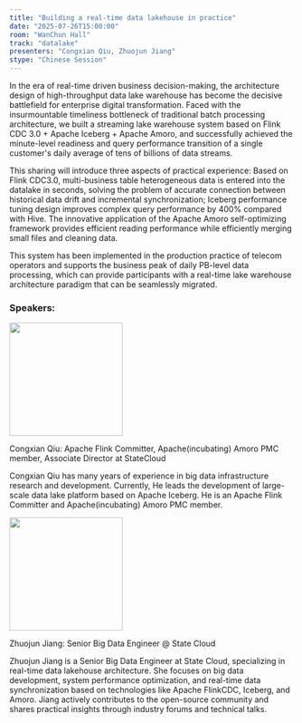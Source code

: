```yaml
---
title: "Building a real-time data lakehouse in practice"
date: "2025-07-26T15:00:00"
room: "WanChun Hall"
track: "datalake"
presenters: "Congxian Qiu, Zhuojun Jiang"
stype: "Chinese Session"
---
```


In the era of real-time driven business decision-making, the architecture design of high-throughput data lake warehouse has become the decisive battlefield for enterprise digital transformation. Faced with the insurmountable timeliness bottleneck of traditional batch processing architecture, we built a streaming lake warehouse system based on Flink CDC 3.0 + Apache Iceberg + Apache Amoro, and successfully achieved the minute-level readiness and query performance transition of a single customer's daily average of tens of billions of data streams.

This sharing will introduce three aspects of practical experience:
Based on Flink CDC3.0, multi-business table heterogeneous data is entered into the datalake in seconds, solving the problem of accurate connection between historical data drift and incremental synchronization;
Iceberg performance tuning design improves complex query performance by 400% compared with Hive.
The innovative application of the Apache Amoro self-optimizing framework provides efficient reading performance while efficiently merging small files and cleaning data.

This system has been implemented in the production practice of telecom operators and supports the business peak of daily PB-level data processing, which can provide participants with a real-time lake warehouse architecture paradigm that can be seamlessly migrated.

### Speakers:


<img src="https://sessionize.com/image/25e4-400o400o1-9iGsggaDEwoFcYqGXtpqoM.jpg" width="200" /><br/>

Congxian Qiu: Apache Flink Committer, Apache(incubating) Amoro PMC member, Associate Director at StateCloud

Congxian Qiu has many years of experience in big data infrastructure research and development. Currently, He leads the development of large-scale data lake platform based on Apache Iceberg. He is an Apache Flink Committer and Apache(incubating) Amoro PMC member.

<img src="https://sessionize.com/image/dd80-400o400o1-SKrNUnGVHC8xTrBeHtFLHN.jpg" width="200" /><br/>

Zhuojun Jiang: Senior Big Data Engineer @ State Cloud

Zhuojun Jiang is a Senior Big Data Engineer at State Cloud, specializing in real-time data lakehouse architecture. She focuses on big data development, system performance optimization, and real-time data synchronization based on technologies like Apache FlinkCDC, Iceberg, and Amoro. Jiang actively contributes to the open-source community and shares practical insights through industry forums and technical talks.